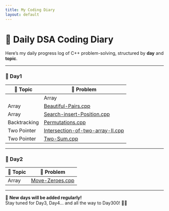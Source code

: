 ```yaml
---
title: My Coding Diary
layout: default
---
```


# 📘 Daily DSA Coding Diary

Here’s my daily progress log of C++ problem-solving, structured by **day** and **topic**.

---

### 📅 Day1

| 📁 Topic | 📄 Problem |
|----------|------------|
| | Array | [Plus-One ➜](../problems/Day1_Array_Plus-One.md) |
| Array | [Beautiful-Pairs.cpp](Array/Beautiful-Pairs.cpp) |
| Array | [Search-insert-Position.cpp](Array/Search-insert-Position.cpp) |
| Backtracking | [Permutations.cpp](Array/Permutations.cpp) |
| Two Pointer | [Intersection-of-two-array-II.cpp](Two%20Pointer/Intersection-of-two-array-II.cpp) |
| Two Pointer | [Two-Sum.cpp](Two%20Pointer/Two-Sum.cpp) |


---

### 📅 Day2

| 📁 Topic | 📄 Problem |
|----------|------------|
| Array | [Move-Zeroes.cpp](Array/Move-Zeroes.cpp) |

---

📌 **New days will be added regularly!**  
Stay tuned for Day3, Day4… and all the way to Day300! 🧠🔥

